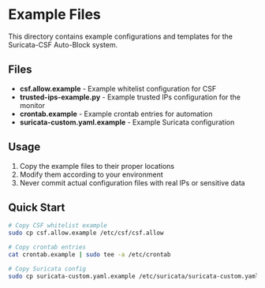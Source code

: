 # Example Files

This directory contains example configurations and templates for the Suricata-CSF Auto-Block system.

## Files

- **csf.allow.example** - Example whitelist configuration for CSF
- **trusted-ips-example.py** - Example trusted IPs configuration for the monitor
- **crontab.example** - Example crontab entries for automation
- **suricata-custom.yaml.example** - Example Suricata configuration

## Usage

1. Copy the example files to their proper locations
2. Modify them according to your environment
3. Never commit actual configuration files with real IPs or sensitive data

## Quick Start

```bash
# Copy CSF whitelist example
sudo cp csf.allow.example /etc/csf/csf.allow

# Copy crontab entries
cat crontab.example | sudo tee -a /etc/crontab

# Copy Suricata config
sudo cp suricata-custom.yaml.example /etc/suricata/suricata-custom.yaml
```
